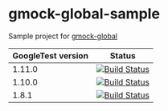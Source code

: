 # gmock-global-sample
Sample project for [gmock-global](https://github.com/apriorit/gmock-global) 


|GoogleTest version|Status|
|---|---|
|1.11.0|[![Build Status](https://app.travis-ci.com/apriorit/gmock-global-sample.svg?branch=v1.11.0)](https://app.travis-ci.com/apriorit/gmock-global-sample)|
|1.10.0|[![Build Status](https://app.travis-ci.com/apriorit/gmock-global-sample.svg?branch=v1.10.0)](https://app.travis-ci.com/apriorit/gmock-global-sample)|
|1.8.1|[![Build Status](https://app.travis-ci.com/apriorit/gmock-global-sample.svg?branch=v1.8.1)](https://app.travis-ci.com/apriorit/gmock-global-sample)|
